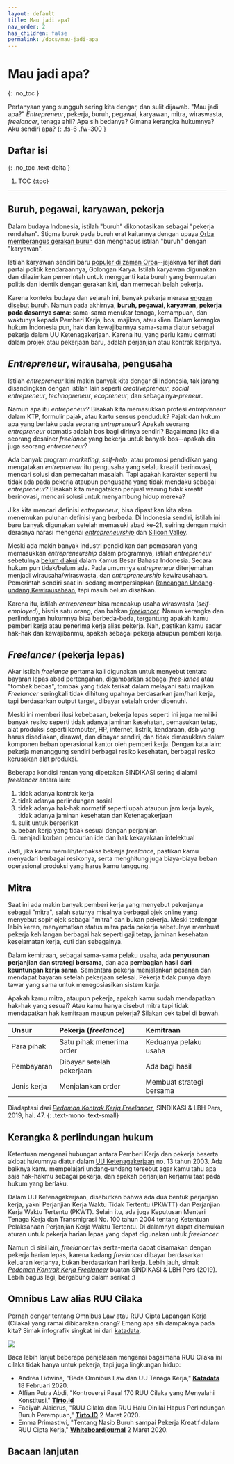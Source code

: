 ```yaml
---
layout: default
title: Mau jadi apa?
nav_order: 2
has_children: false
permalink: /docs/mau-jadi-apa
---
```


# Mau jadi apa?
{: .no_toc }

Pertanyaan yang sungguh sering kita dengar, dan sulit dijawab. "Mau jadi apa?" _Entrepreneur_, pekerja, buruh, pegawai, karyawan, mitra, wiraswasta, _freelancer_, tenaga ahli? Apa sih bedanya? Gimana kerangka hukumnya? Aku sendiri apa?
{: .fs-6 .fw-300 }

## Daftar isi
{: .no_toc .text-delta }

1. TOC
{:toc}

---

## Buruh, pegawai, karyawan, pekerja

Dalam budaya Indonesia, istilah "buruh" dikonotasikan sebagai "pekerja rendahan". Stigma buruk pada buruh erat kaitannya dengan upaya [Orba memberangus gerakan buruh](https://tirto.id/sejarah-orde-baru-melarang-peringatan-hari-buruh-ePJi) dan menghapus istilah "buruh" dengan "karyawan".

Istilah karyawan sendiri baru [populer di zaman Orba](https://historia.id/ekonomi/articles/asal-usul-istilah-karyawan-P7xaE)--jejaknya terlihat dari partai politik kendaraannya, Golongan Karya. Istilah karyawan digunakan dan dilazimkan pemerintah untuk mengganti kata buruh yang bermuatan politis dan identik dengan gerakan kiri, dan memecah belah pekerja.

Karena konteks budaya dan sejarah ini, banyak pekerja merasa [enggan disebut buruh](https://www.vice.com/id_id/article/59jxpx/ngobrol-bersama-anak-muda-pekerja-kerah-putih-yang-gamang-disebut-buruh). Namun pada akhirnya, **buruh, pegawai, karyawan, pekerja pada dasarnya sama**: sama-sama menukar tenaga, kemampuan, dan waktunya kepada Pemberi Kerja, bos, majikan, atau klien. Dalam kerangka hukum Indonesia pun, hak dan kewajibannya sama-sama diatur sebagai pekerja dalam UU Ketenagakerjaan. Karena itu, yang perlu kamu cermati dalam projek atau pekerjaan baru, adalah perjanjian atau kontrak kerjanya.

## _Entrepreneur_, wirausaha, pengusaha

Istilah _entrepreneur_ kini makin banyak kita dengar di Indonesia, tak jarang disandingkan dengan istilah lain seperti _creativepreneur_, _social entrepreneur_, _technopreneur_, _ecopreneur_, dan sebagainya-_preneur_.

Namun apa itu _entrepeneur_? Bisakah kita memasukkan profesi _entrepreneur_ dalam KTP, formulir pajak, atau kartu sensus penduduk? Pajak dan hukum apa yang berlaku pada seorang _entrepreneur_? Apakah seorang _entrepreneur_ otomatis adalah bos bagi dirinya sendiri? Bagaimana jika dia seorang desainer _freelance_ yang bekerja untuk banyak bos--apakah dia juga seorang _entrepreneur_?

Ada banyak program _marketing_, _self-help_, atau promosi pendidikan yang mengatakan _entrepreneur_ itu pengusaha yang selalu kreatif berinovasi, mencari solusi dan pemecahan masalah. Tapi apakah karakter seperti itu tidak ada pada pekerja ataupun pengusaha yang tidak mendaku sebagai _entrepreneur_? Bisakah kita mengatakan penjual warung tidak kreatif berinovasi, mencari solusi untuk menyambung hidup mereka?

Jika kita mencari definisi _entrepreneur_, bisa dipastikan kita akan menemukan puluhan definisi yang berbeda. Di Indonesia sendiri, istilah ini baru banyak digunakan setelah memasuki abad ke-21, seiring dengan makin derasnya narasi mengenai [_entrepreneurship_](https://www.wired.com/2013/11/silicon-valley-isnt-a-meritocracy-and-the-cult-of-the-entrepreneur-holds-people-back/) dan [Silicon Valley](https://link.springer.com/chapter/10.1057/9780230583603_3).

Meski ada makin banyak industri pendidikan dan pemasaran yang memasukkan _entrepreneurship_ dalam programnya, istilah _entrepreneur_ sebetulnya [belum diakui](https://kbbi.kemdikbud.go.id/entri/entrepreneur) dalam Kamus Besar Bahasa Indonesia. Secara hukum pun tidak/belum ada. Pada umumnya _entrepreneur_ diterjemahan menjadi wirausaha/wiraswasta, dan _entrepreneurship_ kewirausahaan. Pemerintah sendiri saat ini sedang mempersiapkan [Rancangan Undang](https://analisis.kontan.co.id/news/mengulas-ruu-kewirausahaan-nasional)-[undang Kewirausahaan](http://www.dpr.go.id/dokakd/dokumen/RJ2-20151210-040422-8650.pdf), tapi masih belum disahkan.

Karena itu, istilah _entrepreneur_ bisa mencakup usaha wiraswasta (_self-employed_), bisnis satu orang, dan bahkan [_freelancer_](#freelancer). Namun kerangka dan perlindungan hukumnya bisa berbeda-beda, tergantung apakah kamu pemberi kerja atau penerima kerja alias pekerja. Nah, pastikan kamu sadar hak-hak dan kewajibanmu, apakah sebagai pekerja ataupun pemberi kerja.

## _Freelancer_ (pekerja lepas)

Akar istilah _freelance_ pertama kali digunakan untuk menyebut tentara bayaran lepas abad pertengahan, digambarkan sebagai [_free-lance_](https://www.merriam-webster.com/words-at-play/freelance-origin-meaning) atau "tombak bebas", tombak yang tidak terikat dalam melayani satu majikan. _Freelancer_ seringkali tidak dihitung upahnya berdasarkan jam/hari kerja, tapi berdasarkan output target, dibayar setelah order dipenuhi.

Meski ini memberi ilusi kebebasan, bekerja lepas seperti ini juga memiliki banyak resiko seperti tidak adanya jaminan kesehatan, pemasukan tetap, alat produksi seperti komputer, HP, internet, listrik, kendaraan, dsb yang harus disediakan, dirawat, dan dibayar sendiri, dan tidak dimasukkan dalam komponen beban operasional kantor oleh pemberi kerja. Dengan kata lain: pekerja menanggung sendiri berbagai resiko kesehatan, berbagai resiko kerusakan alat produksi.

Beberapa kondisi rentan yang dipetakan SINDIKASI sering dialami _freelancer_ antara lain:
1. tidak adanya kontrak kerja
1. tidak adanya perlindungan sosial
1. tidak adanya hak-hak normatif seperti upah ataupun jam kerja layak, tidak adanya jaminan kesehatan dan Ketenagakerjaan
1. sulit untuk berserikat
1. beban kerja yang tidak sesuai dengan perjanjian
1. menjadi korban pencurian ide dan hak kekayakaan intelektual

Jadi, jika kamu memilih/terpaksa bekerja _freelance_, pastikan kamu menyadari berbagai resikonya, serta menghitung juga biaya-biaya beban operasional produksi yang harus kamu tanggung.

## Mitra

Saat ini ada makin banyak pemberi kerja yang menyebut pekerjanya sebagai "mitra", salah satunya misalnya berbagai ojek online yang menyebut sopir ojek sebagai "mitra" dan bukan pekerja. Meski terdengar lebih keren, menyematkan status mitra pada pekerja sebetulnya membuat pekerja kehilangan berbagai hak seperti gaji tetap, jaminan kesehatan keselamatan kerja, cuti dan sebagainya.

Dalam kemitraan, sebagai sama-sama pelaku usaha, ada **penyusunan perjanjian dan strategi bersama**, dan ada **pembagian hasil dari keuntungan kerja sama**. Sementara pekerja menjalankan pesanan dan mendapat bayaran setelah pekerjaan selesai. Pekerja tidak punya daya tawar yang sama untuk menegosiasikan sistem kerja.

Apakah kamu mitra, ataupun pekerja, apakah kamu sudah mendapatkan hak-hak yang sesuai? Atau kamu hanya disebut mitra tapi tidak mendapatkan hak kemitraan maupun pekerja? Silakan cek tabel di bawah.

| Unsur        | Pekerja (_freelance_)      | Kemitraan                |
|:-------------|:---------------------------|:-------------------------|
| Para pihak   | Satu pihak menerima order  | Keduanya pelaku usaha    |
| Pembayaran   | Dibayar setelah pekerjaan  | Ada bagi hasil           |
| Jenis kerja  | Menjalankan order          | Membuat strategi bersama |

Diadaptasi dari [_Pedoman Kontrak Kerja Freelancer_](https://www.sindikasi.org/unduh/), SINDIKASI & LBH Pers, 2019, hal. 47.
{: .text-mono .text-small}

## Kerangka & perlindungan hukum

Ketentuan mengenai hubungan antara Pemberi Kerja dan pekerja beserta akibat hukumnya diatur dalam [UU Ketenagakerjaan](https://peraturan.bpk.go.id/Home/Details/43013) no. 13 tahun 2003. Ada baiknya kamu mempelajari undang-undang tersebut agar kamu tahu apa saja hak-hakmu sebagai pekerja, dan apakah perjanjian kerjamu taat pada hukum yang berlaku.

Dalam UU Ketenagakerjaan, disebutkan bahwa ada dua bentuk perjanjian kerja, yakni Perjanjian Kerja Waktu Tidak Tertentu (PKWTT) dan Perjanjian Kerja Waktu Tertentu (PKWT). Selain itu, ada juga Keputusan Menteri Tenaga Kerja dan Transmigrasi No. 100 tahun 2004 tentang Ketentuan Pelaksanaan Perjanjian Kerja Waktu Tertentu. Di dalamnya dapat ditemukan aturan untuk pekerja harian lepas yang dapat digunakan untuk _freelancer_.

Namun di sisi lain, _freelancer_ tak serta-merta dapat disamakan dengan pekerja harian lepas, karena kadang _freelancer_ dibayar berdasarkan keluaran kerjanya, bukan berdasarkan hari kerja. Lebih jauh, simak [_Pedoman Kontrak Kerja Freelancer_](https://www.sindikasi.org/unduh/) buatan SINDIKASI & LBH Pers (2019). Lebih bagus lagi, bergabung dalam serikat :)

## Omnibus Law alias RUU Cilaka

Pernah dengar tentang Omnibus Law atau RUU Cipta Lapangan Kerja (Cilaka) yang ramai dibicarakan orang? Emang apa sih dampaknya pada kita? Simak infografik singkat ini dari [katadata](https://katadata.co.id/infografik/2020/02/18/beda-omnibus-law-dan-uu-tenaga-kerja).

![](https://www.perintis.or.id/wp-content/uploads/2020/05/OmnibusLawRUUCilaka.png)

Baca lebih lanjut beberapa penjelasan mengenai bagaimana RUU Cilaka ini cilaka tidak hanya untuk pekerja, tapi juga lingkungan hidup:

* Andrea Lidwina, "Beda Omnibus Law dan UU Tenaga Kerja," **[Katadata](https://katadata.co.id/infografik/2020/02/18/beda-omnibus-law-dan-uu-tenaga-kerja)** 18 Februari 2020.
* Alfian Putra Abdi, "Kontroversi Pasal 170 RUU Cilaka yang Menyalahi Konstitusi," [**Tirto.id**](https://tirto.id/kontroversi-pasal-170-ruu-cilaka-yang-menyalahi-konstitusi-ezzE)
* Fadiyah Alaidrus, "RUU Cilaka dan RUU Halu Dinilai Hapus Perlindungan Buruh Perempuan," [**Tirto.ID**](https://tirto.id/ruu-cilaka-dan-ruu-halu-dinilai-hapus-perlindungan-buruh-perempuan-eCoA) 2 Maret 2020.
* Emma Primastiwi, "Tentang Nasib Buruh sampai Pekerja Kreatif dalam RUU Cipta Kerja," [**Whiteboardjournal**](https://www.whiteboardjournal.com/ideas/human-interest/tentang-nasib-buruh-sampai-pekerja-kreatif-dalam-ruu-cipta-kerja/) 2 Maret 2020.

## Bacaan lanjutan
